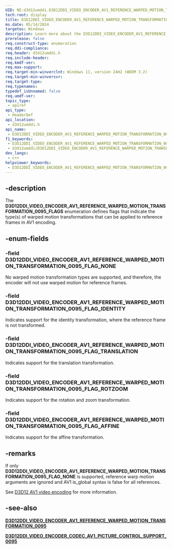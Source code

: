 ```yaml
---
UID: NE:d3d12umddi.D3D12DDI_VIDEO_ENCODER_AV1_REFERENCE_WARPED_MOTION_TRANSFORMATION_0095_FLAGS
tech.root: display
title: D3D12DDI_VIDEO_ENCODER_AV1_REFERENCE_WARPED_MOTION_TRANSFORMATION_0095_FLAGS
ms.date: 05/14/2024
targetos: Windows
description: Learn more about the D3D12DDI_VIDEO_ENCODER_AV1_REFERENCE_WARPED_MOTION_TRANSFORMATION_0095_FLAGS enumeration.
prerelease: false
req.construct-type: enumeration
req.ddi-compliance: 
req.header: d3d12umddi.h
req.include-header: 
req.kmdf-ver: 
req.max-support: 
req.target-min-winverclnt: Windows 11, version 24H2 (WDDM 3.2)
req.target-min-winversvr: 
req.target-type: 
req.typenames: 
typedef_isUnnamed: false
req.umdf-ver: 
topic_type:
 - apiref
api_type:
 - HeaderDef
api_location:
 - d3d12umddi.h
api_name:
 - D3D12DDI_VIDEO_ENCODER_AV1_REFERENCE_WARPED_MOTION_TRANSFORMATION_0095_FLAGS
f1_keywords:
 - D3D12DDI_VIDEO_ENCODER_AV1_REFERENCE_WARPED_MOTION_TRANSFORMATION_0095_FLAGS
 - d3d12umddi/D3D12DDI_VIDEO_ENCODER_AV1_REFERENCE_WARPED_MOTION_TRANSFORMATION_0095_FLAGS
dev_langs:
 - c++
helpviewer_keywords:
 - D3D12DDI_VIDEO_ENCODER_AV1_REFERENCE_WARPED_MOTION_TRANSFORMATION_0095_FLAGS
---
```


## -description

The **D3D12DDI_VIDEO_ENCODER_AV1_REFERENCE_WARPED_MOTION_TRANSFORMATION_0095_FLAGS** enumeration defines flags that indicate the type(s) of warped motion transformations that can be applied to reference frames in AV1 encoding.

## -enum-fields

### -field D3D12DDI_VIDEO_ENCODER_AV1_REFERENCE_WARPED_MOTION_TRANSFORMATION_0095_FLAG_NONE

No warped motion transformation types are supported, and therefore, the encoder will not use warped motion for reference frames.

### -field D3D12DDI_VIDEO_ENCODER_AV1_REFERENCE_WARPED_MOTION_TRANSFORMATION_0095_FLAG_IDENTITY

Indicates support for the identity transformation, where the reference frame is not transformed.

### -field D3D12DDI_VIDEO_ENCODER_AV1_REFERENCE_WARPED_MOTION_TRANSFORMATION_0095_FLAG_TRANSLATION

Indicates support for the translation transformation.

### -field D3D12DDI_VIDEO_ENCODER_AV1_REFERENCE_WARPED_MOTION_TRANSFORMATION_0095_FLAG_ROTZOOM

Indicates support for the rotation and zoom transformation.

### -field D3D12DDI_VIDEO_ENCODER_AV1_REFERENCE_WARPED_MOTION_TRANSFORMATION_0095_FLAG_AFFINE

Indicates support for the affine transformation.

## -remarks

If only **D3D12DDI_VIDEO_ENCODER_AV1_REFERENCE_WARPED_MOTION_TRANSFORMATION_0095_FLAG_NONE** is supported, reference warp motion arguments are ignored and AV1 is_global syntax is false for all references.

See [D3D12 AV1 video encoding]((/windows-hardware/drivers/display/video-encoding-d3d12-av1)) for more information.

## -see-also

[**D3D12DDI_VIDEO_ENCODER_AV1_REFERENCE_WARPED_MOTION_TRANSFORMATION_0095**](ne-d3d12umddi-d3d12ddi_video_encoder_av1_reference_warped_motion_transformation_0095.md)

[**D3D12DDI_VIDEO_ENCODER_CODEC_AV1_PICTURE_CONTROL_SUPPORT_0095**](ns-d3d12umddi-d3d12ddi_video_encoder_codec_av1_picture_control_support_0095.md)
